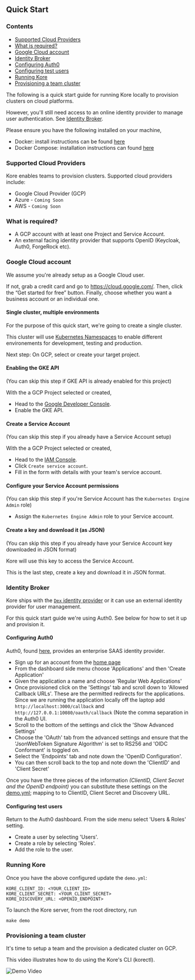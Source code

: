 ## **Quick Start**

### Contents
- [Supported Cloud Providers](#supported-cloud-providers)
- [What is required?](#what-is-required)
- [Google Cloud account](#google-cloud-account)
- [Identity Broker](#identity-broker)
- [Configuring Auth0](#configuring-auth0)
- [Configuring test users](#configuring-test-users)
- [Running Kore](#running-kore)
- [Provisioning a team cluster](#provisioning-a-team-cluster)

The following is a quick start guide for running Kore locally to provision clusters on cloud platforms.

However, you'll still need access to an online identity provider to manage user authentication. See [Identity Broker](#identity-broker).

Please ensure you have the following installed on your machine,

- Docker: install instructions can be found [here]([https://docs.docker.com/install/](https://docs.docker.com/install/))
- Docker Compose: installation instructions can found [here](https://docs.docker.com/compose/install/)

### Supported Cloud Providers

Kore enables teams to provision clusters. Supported cloud providers include:

+ Google Cloud Provider (GCP)
+ Azure - `Coming Soon`
+ AWS - `Coming Soon`

### What is required?

- A GCP account with at least one Project and Service Account.
- An external facing identity provider that supports OpenID (Keycloak, Auth0, ForgeRock etc).

### Google Cloud account

We assume you're already setup as a Google Cloud user.

If not, grab a credit card and go to https://cloud.google.com/. Then, click the “Get started for free” button. Finally, choose whether you want a business account or an individual one.

#### Single cluster, multiple environments

For the purpose of this quick start, we're going to create a single cluster.

This cluster will use [Kubernetes Namespaces](https://kubernetes.io/docs/tasks/administer-cluster/namespaces/) to enable different environements for development, testing and production.

Next step: On GCP, select or create your target project.

#### Enabling the GKE API

(You can skip this step if GKE API is already enabled for this project)

With the a GCP Project selected or created,

- Head to the [Google Developer Console](https://console.developers.google.com/apis/api/container.googleapis.com/overview).
- Enable the GKE API.

#### Create a Service Account

(You can skip this step if you already have a Service Account setup)

With the a GCP Project selected or created,

- Head to the [IAM Console](https://console.cloud.google.com/iam-admin/serviceaccounts).
- Click `Create service account`.
- Fill in the form with details with your team's service account.

#### Configure your Service Account permissions

(You can skip this step if you're Service Account has the `Kubernetes Engine Admin` role)

- Assign the `Kubernetes Engine Admin` role to your Service account.

#### Create a key and download it (as JSON)

(You can skip this step if you already have your Service Account key downloaded in JSON format)

Kore will use this key to access the Service Account.

This is the last step, create a key and download it in JSON format.

### Identity Broker

Kore ships with the [`Dex` identity provider](https://github.com/dexidp/dex) or it can use an external identity provider for user management.

For this quick start guide we're using Auth0. See below for how to set it up and provision it.

#### Configuring Auth0

Auth0, found [here](https://auth0.com/), provides an enterprise SAAS identity provider.

- Sign up for an account from the [home page](https://auth0.com)
- From the dashboard side menu choose 'Applications' and then 'Create Application'
- Given the application a name and choose 'Regular Web Applications'
- Once provisioned click on the 'Settings' tab and scroll down to 'Allowed Callback URLs'. These are the permitted redirects for the applications. Since we are running the application locally off the laptop add `http://localhost:3000/callback` and `http://127.0.0.1:10080/oauth/callback` (Note the comma separation in the Auth0 UI.
- Scroll to the bottom of the settings and click the 'Show Advanced Settings'
- Choose the 'OAuth' tab from the advanced settings and ensure that the 'JsonWebToken Signature Algorithm' is set to RS256 and 'OIDC Conformant' is toggled on.
- Select the 'Endpoints' tab and note down the 'OpenID Configuration'.
- You can then scroll back to the top and note down the 'ClientID' and 'Client Secret'

Once you have the three pieces of the information *(ClientID, Client Secret and the OpenID endpoint)* you can substitute these settings on the [demo.yml](https://github.com/appvia/kore/blob/master/hack/compose/demo.yml); mapping to to ClientID, Client Secret and Discovery URL.

#### Configuring test users

Return to the Auth0 dashboard. From the side menu select 'Users & Roles' setting.

- Create a user by selecting 'Users'.
- Create a role by selecting 'Roles'.
- Add the role to the user.

### Running Kore

Once you have the above configured update the `demo.yml`:

```shell
KORE_CLIENT_ID: <YOUR_CLIENT_ID>
KORE_CLIENT_SECRET: <YOUR_CLIENT_SECRET>
KORE_DISCOVERY_URL: <OPENID_ENDPOINT>
```

To launch the Kore server, from the root directory, run

```shell
make demo
```

### Provisioning a team cluster

It's time to setup a team and the provision a dedicated cluster on GCP.

This video illustrates how to do using the Kore's CLI (korectl).

![Demo Video](images/demo.gif)